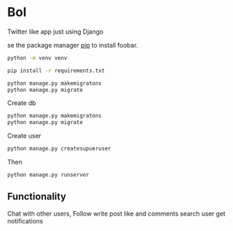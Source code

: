 # Bol
Twitter like app just using Django


se the package manager [pip](https://pip.pypa.io/en/stable/) to install foobar.

```bash
python -m venv venv

pip install -r requirements.txt

python manage.py makemigratons
python manage.py migrate
```

Create db
```bash
python manage.py makemigratons
python manage.py migrate
```
Create user
```bash
python manage.py createsupueruser
```
Then
```bash
python manage.py runserver
```

## Functionality
Chat with other users,
Follow  write post like and comments 
search user 
get notifications
